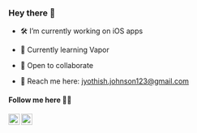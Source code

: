 ### Hey there 👋

- 🛠    I’m currently working on iOS apps

- 📖  Currently learning Vapor

- 👯  Open to collaborate

- 📮  Reach me here: jyothish.johnson123@gmail.com


#### Follow me here 🏃‍♂️
<a href="https://twitter.com/jyo_johnson">
  <img align="left" alt="Jyothish Johnson | Twitter" width="22px" src="https://cdn.jsdelivr.net/npm/simple-icons@v3/icons/twitter.svg" />
</a>
<a href="https://in.linkedin.com/in/jyothishjohnson">
  <img align="left" alt="Jyothish's LinkedIn" width="22px" src="https://cdn.jsdelivr.net/npm/simple-icons@v3/icons/linkedin.svg" />
</a>

